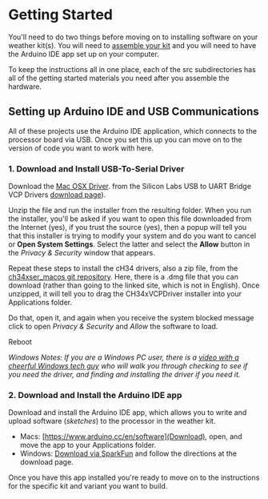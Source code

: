 # Getting Started

You'll need to do two things before moving on to installing software on your
weather kit(s).  You will need to
[assemble your kit](https://github.com/cecat/WeatherStation/tree/main/dev)
and you will need to
have the Arduino IDE app set up on your computer. 

To keep the instructions all in one place, each of the src subdirectories
has all of the getting started materials you need after you assemble the 
hardware.

## Setting up Arduino IDE and USB Communications

All of these projects use the Arduino IDE application, which connects to
the processor board via USB. Once you set this up you can move on to the 
version of code you want to work with here.

### 1. Download and Install USB-To-Serial Driver

Download the
[Mac OSX Driver](https://www.silabs.com/documents/public/software/Mac_OSX_VCP_Driver.zip).
from the Silicon Labs USB to UART Bridge VCP Drivers
[download page](https://www.silabs.com/developers/usb-to-uart-bridge-vcp-drivers?tab=downloads)).

Unzip the file and run the installer from the resulting folder. When you
run the installer, you'll be asked if you want to open this file downloaded
from the Internet (yes), if you trust the source (yes), then
a popup will tell you that this installer is trying to modify
your system and do you want to cancel or **Open System Settings**.
Select the latter and select the **Allow** button in the
*Privacy & Security* window that appears.

Repeat these steps to install the cH34 drivers, also a zip
file, from the
[ch34xser_macos git repository](https://github.com/WCHSoftGroup/ch34xser_macos).
 Here, there is a .dmg file that you can download (rather than going to the
linked site, which is not in English). Once unzipped, it will tell you
to drag the CH34xVCPDriver installer into your Applications folder.

Do that, open it,  and again when you receive the system blocked message
click to open *Privacy & Security* and *Allow* the software to load.

Reboot

*Windows Notes:
If you are a Windows PC user, there is a
[video with a cheerful Windows tech guy](https://www.youtube.com/watch?v=4tKOnaz192E)
who will walk you through checking to see if you need the driver, and finding and
installing the driver if you need it.*

### 2. Download and Install the Arduino IDE app

Download and install the Arduino IDE app, which allows you to write and
upload software (*sketches*) to the processor in the weather kit.

* Macs: [https://www.arduino.cc/en/software](Download),
open, and move the app to your Applications folder.
* Windows: [Download via SparkFun](https://learn.sparkfun.com/tutorials/installing-arduino-ide#windows) and follow the directions at the download page.

Once you have this app installed you're ready to move on to the instructions
for the specific kit and variant you want to build.
